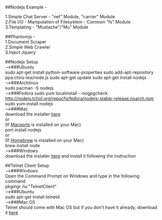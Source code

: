 ##Nodejs Example -         

1.Simple Chat Server - "net" Module, "carrier" Module   
2.File I/O - Manipulation of Filesystem - Common "fs" Module    
3.Templating - "Mustache"/"Mu" Module    

##Phantomjs -     
1.Document Scraper     
2.Simple Web Crawler   
3.Inject Jquery   

##Nodejs Setup   
-->###Ubuntu     
		 sudo apt-get install python-software-properties
		 sudo add-apt-repository ppa:chris-lea/node.js
		 sudo apt-get update
		 sudo apt-get install nodejs     
-->###Archlinux     
		 sudo pacman -S nodejs    
-->###Fedora
		 sudo yum localinstall --nogpgcheck http://nodejs.tchol.org/repocfg/fedora/nodejs-stable-release.noarch.rpm
		 sudo yum install nodejs      
-->###Mac    
download the installer [here](http://nodejs.org/dist/v0.6.8/node-v0.6.8.pkg)      
or      
(If [Macports](http://www.macports.org/) is installed on your Mac)      
    port install nodejs       
or      
(If [Homebrew](http://mxcl.github.com/homebrew/) is installed on your Mac)     
    brew install node        
-->###Windows     
download the installer [here](http://nodejs.org/dist/v0.6.8/node-v0.6.8.msi) and install it following the instruction    

##Telnet Client Setup     
-->###Windows    
Open the Command Prompt on Windows and type in the following command    
     pkgmgr /iu:"TelnetClient"     
-->###Ubuntu    
		sudo apt-get install telnetd     
-->###Mac OS      
Telnet should come with Mac OS but if you don't have it already, download it [here](http://www.mactelnet.com/)    
   
